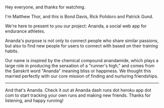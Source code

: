 Hey everyone, and thanks for watching.

I'm Matthew Thor, and this is Bond Davis, Rick Polidoro and Patrick Gund.

We're here to present to you our project: Ananda, a social web app for endurance athletes.

Ananda's purpose is not only to connect people who share similar passions, but also to find new people for users to connect with based on their training habits.

Our name is inspired by the chemical compound anandamide, which plays a large role in producing the sensation of a "runner's high," and comes from the Sanskrit word "Ananda" meaning bliss or happiness. We thought this married perfectly with our core mission of finding and nurturing friendships.

----------

And that's Ananda. Check it out at Ananda dash runs dot heroku app dot com to start tracking your own runs and making new friends. Thanks for listening, and happy running!
